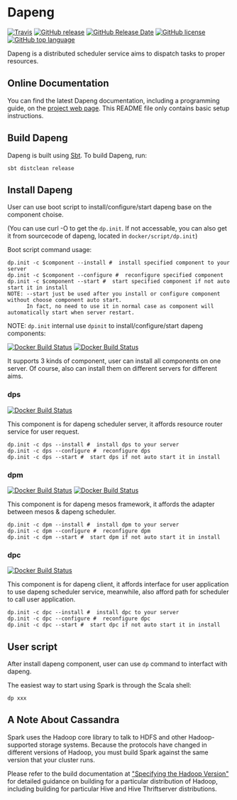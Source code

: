 # Dapeng

[![Travis](https://img.shields.io/travis/atline/dapeng.svg)](https://travis-ci.org/atline/dapeng/)
[![GitHub release](https://img.shields.io/github/release/atline/dapeng.svg)](#)
[![GitHub Release Date](https://img.shields.io/github/release-date/atline/dapeng.svg)]()
[![GitHub license](https://img.shields.io/github/license/atline/dapeng.svg)]()
[![GitHub top language](https://img.shields.io/github/languages/top/atline/dapeng.svg)]()

Dapeng is a distributed scheduler service aims to dispatch tasks to proper resources.

## Online Documentation

You can find the latest Dapeng documentation, including a programming
guide, on the [project web page]().
This README file only contains basic setup instructions.

## Build Dapeng

Dapeng is built using [Sbt](https://www.scala-sbt.org/).
To build Dapeng, run:

    sbt distclean release

## Install Dapeng

User can use boot script to install/configure/start dapeng base on the component choise.

(You can use curl -O to get the `dp.init`. If not accessable, you can also get it from sourcecode of dapeng, located in `docker/script/dp.init`)

Boot script command usage:

    dp.init -c $component --install #  install specified component to your server
    dp.init -c $component --configure #  reconfigure specified component
    dp.init -c $component --start #  start specified component if not auto start it in install
    NOTE: --start just be used after you install or configure component without choose component auto start.
          In fact, no need to use it in normal case as component will automatically start when server restart.

NOTE: `dp.init` internal use `dpinit` to install/configure/start dapeng components:

[![Docker Build Status](https://img.shields.io/docker/build/atline/dpinit.svg?label=docker(dpinit))](https://hub.docker.com/r/atline/dpinit/builds/)
[![Docker Build Status](https://img.shields.io/docker/build/atline/dpinitbase.svg?label=docker(dpinitbase))](https://hub.docker.com/r/atline/dpinitbase/builds/)

It supports 3 kinds of component, user can install all components on one server. Of course, also can install them on different servers for different aims.


### dps

[![Docker Build Status](https://img.shields.io/docker/build/atline/dps.svg?label=docker(dps))](https://hub.docker.com/r/atline/dps/builds/)

This component is for dapeng scheduler server, it affords resource router service for user request.

    dp.init -c dps --install #  install dps to your server
    dp.init -c dps --configure #  reconfigure dps
    dp.init -c dps --start #  start dps if not auto start it in install

### dpm
[![Docker Build Status](https://img.shields.io/docker/build/atline/dpm.svg?label=docker(dpm))](https://hub.docker.com/r/atline/dpm/builds/)
[![Docker Build Status](https://img.shields.io/docker/build/atline/dpmbase.svg?label=docker(dpmbase))](https://hub.docker.com/r/atline/dpmbase/builds/)

This component is for dapeng mesos framework, it affords the adapter between mesos & dapeng scheduler.

    dp.init -c dpm --install #  install dpm to your server
    dp.init -c dpm --configure #  reconfigure dpm
    dp.init -c dpm --start #  start dpm if not auto start it in install

### dpc
[![Docker Build Status](https://img.shields.io/docker/build/atline/dpc.svg?label=docker(dpc))](https://hub.docker.com/r/atline/dpc/builds/)

This component is for dapeng client, it affords interface for user application to use dapeng scheduler service, meanwhile, also afford path for scheduler to call user application.

    dp.init -c dpc --install #  install dpc to your server
    dp.init -c dpc --configure #  reconfigure dpc
    dp.init -c dpc --start #  start dpc if not auto start it in install

## User script

After install dapeng component, user can use `dp` command to interfact with dapeng.

The easiest way to start using Spark is through the Scala shell:

    dp xxx

## A Note About Cassandra

Spark uses the Hadoop core library to talk to HDFS and other Hadoop-supported
storage systems. Because the protocols have changed in different versions of
Hadoop, you must build Spark against the same version that your cluster runs.

Please refer to the build documentation at
["Specifying the Hadoop Version"](http://spark.apache.org/docs/latest/building-spark.html#specifying-the-hadoop-version)
for detailed guidance on building for a particular distribution of Hadoop, including
building for particular Hive and Hive Thriftserver distributions.


